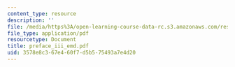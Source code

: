 ```yaml
---
content_type: resource
description: ''
file: /media/https%3A/open-learning-course-data-rc.s3.amazonaws.com/res-6-003-electromechanical-dynamics-spring-2009/3578e8c367e460f7d5b575493a7e4d20_preface_iii_emd.pdf
file_type: application/pdf
resourcetype: Document
title: preface_iii_emd.pdf
uid: 3578e8c3-67e4-60f7-d5b5-75493a7e4d20
---
```

